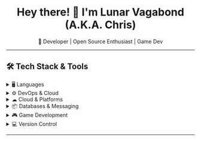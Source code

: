 <h1 align="center">Hey there! 👋 I'm Lunar Vagabond (A.K.A. Chris)</h1>
<p align="center">🚀 Developer | Open Source Enthusiast | Game Dev</p>

---
## 🛠 **Tech Stack & Tools**

<details>
  <summary>🖥️ Languages</summary>
  
  ![Rust](https://img.shields.io/badge/Rust-000000?style=for-the-badge&logo=rust&logoColor=white)
  ![Python](https://img.shields.io/badge/Python-3776AB?style=for-the-badge&logo=python&logoColor=white)
  ![Java](https://img.shields.io/badge/Java-007396?style=for-the-badge&logo=java&logoColor=white)
  ![Scala](https://img.shields.io/badge/Scala-DC322F?style=for-the-badge&logo=scala&logoColor=white)
  ![Bash](https://img.shields.io/badge/Bash-4EAA25?style=for-the-badge&logo=gnu-bash&logoColor=white)
  ![C#](https://img.shields.io/badge/C%23-239120?style=for-the-badge&logo=c-sharp&logoColor=white)
  ![Go](https://img.shields.io/badge/Go-00ADD8?style=for-the-badge&logo=go&logoColor=white)
  ![SQL](https://img.shields.io/badge/SQL-4479A1?style=for-the-badge&logo=sqlite&logoColor=white)
</details>

<details>
  <summary>⚙ DevOps & Cloud</summary>

  ![Ansible](https://img.shields.io/badge/Ansible-EE0000?style=for-the-badge&logo=ansible&logoColor=white)
  ![Jenkins](https://img.shields.io/badge/Jenkins-D24939?style=for-the-badge&logo=jenkins&logoColor=white)
  ![GitHub Actions](https://img.shields.io/badge/GitHub_Actions-2088FF?style=for-the-badge&logo=github-actions&logoColor=white)
  ![Docker](https://img.shields.io/badge/Docker-2496ED?style=for-the-badge&logo=docker&logoColor=white)
  ![Kubernetes](https://img.shields.io/badge/Kubernetes-326CE5?style=for-the-badge&logo=kubernetes&logoColor=white)
  ![Helm](https://img.shields.io/badge/Helm-0F1689?style=for-the-badge&logo=helm&logoColor=white)
</details>

<details>
  <summary>☁ Cloud & Platforms</summary>

  ![AWS](https://img.shields.io/badge/AWS-232F3E?style=for-the-badge&logo=amazon-aws&logoColor=white)
  ![Azure](https://img.shields.io/badge/Azure-0078D7?style=for-the-badge&logo=microsoft-azure&logoColor=white)
  ![OpenShift](https://img.shields.io/badge/OpenShift-EE0000?style=for-the-badge&logo=red-hat-openshift&logoColor=white)
</details>

<details>
  <summary>📦 Databases & Messaging</summary>

  ![MySQL](https://img.shields.io/badge/MySQL-4479A1?style=for-the-badge&logo=mysql&logoColor=white)
  ![PostgreSQL](https://img.shields.io/badge/PostgreSQL-4169E1?style=for-the-badge&logo=postgresql&logoColor=white)
  ![MongoDB](https://img.shields.io/badge/MongoDB-47A248?style=for-the-badge&logo=mongodb&logoColor=white)
  ![Kafka](https://img.shields.io/badge/Kafka-231F20?style=for-the-badge&logo=apache-kafka&logoColor=white)
  ![Azure Service Bus](https://img.shields.io/badge/Azure%20Service%20Bus-0078D7?style=for-the-badge&logo=microsoft-azure&logoColor=white)
</details>

<details>
  <summary>🎮 Game Development</summary>

  ![Godot Engine](https://img.shields.io/badge/Godot-478CBF?style=for-the-badge&logo=godot-engine&logoColor=white)
  ![Unreal Engine](https://img.shields.io/badge/Unreal-0E1128?style=for-the-badge&logo=unreal-engine&logoColor=white)
</details>

<details>
  <summary>💻 Version Control</summary>

  ![Git](https://img.shields.io/badge/Git-F05032?style=for-the-badge&logo=git&logoColor=white)
  ![GitHub](https://img.shields.io/badge/GitHub-181717?style=for-the-badge&logo=github&logoColor=white)
  ![GitLab](https://img.shields.io/badge/GitLab-FC6D26?style=for-the-badge&logo=gitlab&logoColor=white)
</details>

---
